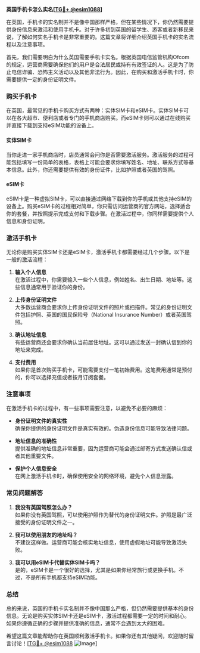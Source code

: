 **英国手机卡怎么实名[[TG💪+ @esim1088](https://t.me/s/esim1088)]**

在英国，手机卡的实名制并不是像中国那样严格，但在某些情况下，你仍然需要提供身份信息来激活和使用手机卡。对于许多初到英国的留学生、游客或者新移民来说，了解如何实名手机卡是非常重要的。这篇文章将详细介绍英国手机卡的实名流程以及注意事项。

首先，我们需要明白为什么英国需要手机卡实名。根据英国电信监管机构Ofcom的规定，运营商需要确保他们的用户是合法居民或持有有效签证的人。这是为了防止电信诈骗、恐怖主义活动以及其他非法行为。因此，在购买和激活手机卡时，你需要提供一定的身份证明文件。

### **购买手机卡**

在英国，最常见的手机卡购买方式有两种：实体SIM卡和eSIM卡。实体SIM卡可以在各大超市、便利店或者专门的手机商店购买。而eSIM卡则可以通过在线购买并直接下载到支持eSIM功能的设备上。

#### **实体SIM卡**
当你走进一家手机商店时，店员通常会问你是否需要激活服务。激活服务的过程可能包括填写一份简单的表格，表格上可能会要求你填写姓名、地址、联系方式等基本信息。此外，你还需要提供有效的身份证件，比如护照或者英国的驾照。

#### **eSIM卡**
eSIM卡是一种虚拟SIM卡，可以直接通过网络下载到你的手机或其他支持eSIM的设备上。购买eSIM卡的过程相对简单，你只需访问运营商的官方网站，选择适合你的套餐，并按照提示完成支付和下载步骤。在激活过程中，你同样需要提供个人信息和身份证明。

### **激活手机卡**

无论你是购买实体SIM卡还是eSIM卡，激活手机卡都需要经过几个步骤。以下是一般的激活流程：

1. **输入个人信息**  
   在激活过程中，你需要输入一些个人信息，例如姓名、出生日期、地址等。这些信息通常用于验证你的身份。

2. **上传身份证明文件**  
   大多数运营商会要求你上传身份证明文件的照片或扫描件。常见的身份证明文件包括护照、英国的国民保险号（National Insurance Number）或者英国驾照。

3. **确认地址信息**  
   有些运营商还会要求你确认当前居住地址。这可以通过发送一封确认信到你的地址来完成。

4. **支付费用**  
   如果你是首次购买手机卡，可能需要支付一笔初始费用。这笔费用通常是预付的，你可以选择充值或者按月订阅套餐。

### **注意事项**

在激活手机卡的过程中，有一些事项需要注意，以避免不必要的麻烦：

- **身份证明文件的真实性**  
  确保你提供的身份证明文件是真实有效的。伪造身份信息可能导致法律问题。

- **地址信息的准确性**  
  提供准确的地址信息非常重要，因为运营商可能会通过邮寄方式发送确认信或者其他重要文件。

- **保护个人信息安全**  
  在网上激活手机卡时，确保使用安全的网络环境，避免个人信息泄露。

### **常见问题解答**

1. **我没有英国驾照怎么办？**  
   如果你没有英国驾照，可以使用护照作为替代的身份证明文件。护照是最广泛接受的身份证明文件之一。

2. **我可以使用朋友的地址吗？**  
   不建议这样做。运营商可能会核实地址信息，使用虚假地址可能导致激活失败。

3. **我可以用eSIM卡代替实体SIM卡吗？**  
   是的，eSIM卡是一个很好的选择，尤其是如果你经常旅行或更换手机。不过，不是所有手机都支持eSIM功能。

### **总结**

总的来说，英国的手机卡实名制并不像中国那么严格，但仍然需要提供基本的身份信息。无论是购买实体SIM卡还是eSIM卡，激活过程都需要一定的时间和耐心。如果你遵循正确的步骤并提供准确的信息，通常不会遇到太大的困难。

希望这篇文章能帮助你在英国顺利激活手机卡。如果你还有其他疑问，欢迎随时留言讨论！[[TG💪+ @esim1088](https://t.me/s/esim1088) ![Image](https://i.postimg.cc/4NQfJmqS/Snipaste-2025-05-13-00-14-12.png)]